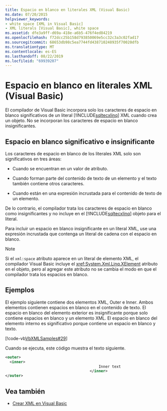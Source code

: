 ```yaml
---
title: Espacio en blanco en literales XML (Visual Basic)
ms.date: 07/20/2015
helpviewer_keywords:
- white space [XML in Visual Basic]
- XML literals [Visual Basic], white space
ms.assetid: dfe3a9ff-d69a-418e-a6b5-476f4ed84219
ms.openlocfilehash: f72dcc25b158d793850069e5cc32c3a3c02fad17
ms.sourcegitcommit: 68653db98c5ea7744fd438710248935f70020dfb
ms.translationtype: MT
ms.contentlocale: es-ES
ms.lasthandoff: 08/22/2019
ms.locfileid: "69939207"
---
```

# <a name="white-space-in-xml-literals-visual-basic"></a>Espacio en blanco en literales XML (Visual Basic)
El compilador de Visual Basic incorpora solo los caracteres de espacio en blanco significativos de un literal [!INCLUDE[sqltecxlinq](~/includes/sqltecxlinq-md.md)] XML cuando crea un objeto. No se incorporan los caracteres de espacio en blanco insignificantes.  
  
## <a name="significant-and-insignificant-white-space"></a>Espacio en blanco significativo e insignificante  
 Los caracteres de espacio en blanco de los literales XML solo son significativos en tres áreas:  
  
- Cuando se encuentran en un valor de atributo.  
  
- Cuando forman parte del contenido de texto de un elemento y el texto también contiene otros caracteres.  
  
- Cuando están en una expresión incrustada para el contenido de texto de un elemento.  
  
 De lo contrario, el compilador trata los caracteres de espacio en blanco como insignificantes y no incluye en el [!INCLUDE[sqltecxlinq](~/includes/sqltecxlinq-md.md)] objeto para el literal.  
  
 Para incluir un espacio en blanco insignificante en un literal XML, use una expresión incrustada que contenga un literal de cadena con el espacio en blanco.  
  
> [!NOTE]
> Si el `xml:space` atributo aparece en un literal de elemento XML, el compilador Visual Basic incluye el <xref:System.Xml.Linq.XElement> atributo en el objeto, pero al agregar este atributo no se cambia el modo en que el compilador trata los espacios en blanco.  
  
## <a name="examples"></a>Ejemplos  
 El ejemplo siguiente contiene dos elementos XML, Outer e Inner. Ambos elementos contienen espacios en blanco en el contenido de texto. El espacio en blanco del elemento exterior es insignificante porque solo contiene espacios en blanco y un elemento XML. El espacio en blanco del elemento interno es significativo porque contiene un espacio en blanco y texto.  
  
 [!code-vb[VbXMLSamples#29](~/samples/snippets/visualbasic/VS_Snippets_VBCSharp/VbXMLSamples/VB/XMLSamples13.vb#29)]  
  
 Cuando se ejecuta, este código muestra el texto siguiente.  
  
```xml  
<outer>  
  <inner>  
                                          Inner text  
                                      </inner>  
</outer>  
```  
  
## <a name="see-also"></a>Vea también

- [Crear XML en Visual Basic](../../../../visual-basic/programming-guide/language-features/xml/creating-xml.md)
